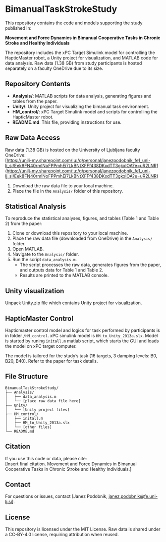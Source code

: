 # BimanualTaskStrokeStudy

This repository contains the code and models supporting the study published in:

**Movement and Force Dynamics in Bimanual Cooperative Tasks in Chronic Stroke and Healthy Individuals**

The repository includes the xPC Target Simulink model for controlling the HapticMaster robot, a Unity project for visualization, and MATLAB code for data analysis. Raw data (1.38 GB) from study participants is hosted separately on a faculty OneDrive due to its size.

## Repository Contents
- **Analysis/**: MATLAB scripts for data analysis, generating figures and tables from the paper.
- **Unity/**: Unity project for visualizing the bimanual task environment.
- **HM_control/**: xPC Target Simulink model and scripts for controlling the HapticMaster robot.
- **README.md**: This file, providing instructions for use.

## Raw Data Access
Raw data (1.38 GB) is hosted on the University of Ljubljana faculty OneDrive:  
[https://unilj-my.sharepoint.com/:u:/g/personal/janezpodobnik_fe1_uni-lj_si/Eek8FN40rmlNoFPPmhEi7LkBNtXFFf438DKxdTT3gkxIOA?e=uR2LNR](https://unilj-my.sharepoint.com/:u:/g/personal/janezpodobnik_fe1_uni-lj_si/Eek8FN40rmlNoFPPmhEi7LkBNtXFFf438DKxdTT3gkxIOA?e=uR2LNR)

1. Download the raw data file to your local machine.
2. Place the file in the `Analysis/` folder of this repository.

## Statistical Analysis
To reproduce the statistical analyses, figures, and tables (Table 1 and Table 2) from the paper:

1. Clone or download this repository to your local machine.
2. Place the raw data file (downloaded from OneDrive) in the `Analysis/` folder.
3. Open MATLAB.
4. Navigate to the `Analysis/` folder.
5. Run the script `data_analysis.m`.
   - The script processes the raw data, generates figures from the paper, and outputs data for Table 1 and Table 2.
   - Results are printed to the MATLAB console.

## Unity visualization

Unpack Unity.zip file which contains Unity project for visualization.

## HapticMaster Control

Hapticmaster control model and logics for task performed by participants is in folder `/HM_control`. xPC simulink model is `HM_to_Unity_2013a.slx`. Model is started by runing `initall.m` matlab script, which starts the GUI and loads the model on xPC target computer.

The model is tailored for the study’s task (16 targets, 3 damping levels: B0, B20, B40). Refer to the paper for task details.

## File Structure

```plaintext
BimanualTaskStrokeStudy/
├── Analysis/
│   ├── data_analysis.m
│   └── [place raw data file here]
├── Unity/
│   └── [Unity project files]
├── HM_control/
│   ├── initall.m
│   ├── HM_to_Unity_2013a.slx
│   └── [other files]
└── README.md
```

## Citation
If you use this code or data, please cite:  
[Insert final citation. Movement and Force Dynamics in Bimanual Cooperative Tasks in Chronic Stroke and Healthy Individuals.]

## Contact
For questions or issues, contact [Janez Podobnik, janez.podobnik@fe.uni-lj.si].

## License
This repository is licensed under the MIT License. Raw data is shared under a CC-BY-4.0 license, requiring attribution when reused.

